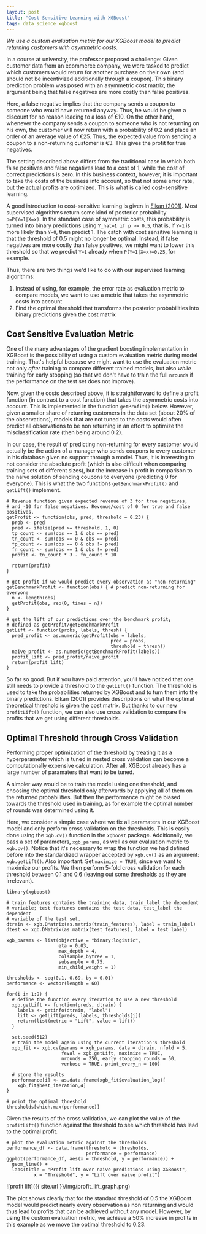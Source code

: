 ```yaml
---
layout: post
title: "Cost Sensitive Learning with XGBoost"
tags: data_science xgboost
---
```


*We use a custom evaluation metric for our XGBoost model to predict returning customers with asymmetric costs.*

In a course at university, the professor proposed a challenge: Given customer data from an ecommerce company, we were tasked to predict which customers would return for another purchase on their own (and should not be incentivized additionally through a coupon). This binary prediction problem was posed with an asymmetric cost matrix, the argument being that false negatives are more costly than false positives. 

Here, a false negative implies that the company sends a coupon to someone who would have returned anyway. Thus, he would be given a discount for no reason leading to a loss of €10. On the other hand, whenever the company sends a coupon to someone who is not returning on his own, the customer will now return with a probability of 0.2 and place an order of an average value of €25. Thus, the expected value from sending a coupon to a non-returning customer is €3. This gives the profit for true negatives.

The setting described above differs from the traditional case in which both false positives and false negatives lead to a cost of 1, while the cost of correct predictions is zero. In this business context, however, it is important to take the costs of the business into account, so that not some error rate, but the actual profits are optimized. This is what is called cost-sensitive learning.

A good introduction to cost-sensitive learning is given in [Elkan (2001)](http://cseweb.ucsd.edu/~elkan/rescale.pdf). Most supervised algorithms return some kind of posterior probability `p=P(Y=1|X=x)`. In the standard case of symmetric costs, this probability is turned into binary predictions using `Y_hat=1 if p >= 0.5`, that is, if `Y=1` is more likely than `Y=0`, then predict 1. The catch with cost sensitive learning is that the threshold of 0.5 might no longer be optimal. Instead, if false negatives are more costly than false positives, we might want to lower this threshold so that we predict `Y=1` already when `P(Y=1|X=x)=0.25`, for example.

Thus, there are two things we'd like to do with our supervised learning algorithms:

1. Instead of using, for example, the error rate as evaluation metric to compare models, we want to use a metric that takes the asymmetric costs into account
2. Find the optimal threshold that transforms the posterior probabilities into binary predictions given the cost matrix



## Cost Sensitive Evaluation Metric

One of the many advantages of the gradient boosting implementation in XGBoost is the possibility of using a custom evaluation metric during model training. That's helpful because we might want to use the evaluation metric not only *after* training to compare different trained models, but also *while* training for early stopping (so that we don't have to train the full `nrounds` if the performance on the test set does not improve).

Now, given the costs described above, it is straightforward to define a profit function (in contrast to a cost function) that takes the asymmetric costs into account. This is implemented in the function `getProfit()` below. However, given a smaller share of returning customers in the data set (about 20% of the observations), models that are not tuned to the costs would often predict all observations to be non returning in an effort to optimize the misclassification rate (then being around 0.2). 

In our case, the result of predicting non-returning for every customer would actually be the action of a manager who sends coupons to every customer in his database given no support through a model. Thus, it is interesting to not consider the absolute profit (which is also difficult when comparing training sets of different sizes), but the increase in profit in comparison to the naive solution of sending coupons to everyone (predicting 0 for everyone). This is what the two functions `getBenchmarkProfit()` and `getLift()` implement.

```{r}
# Revenue function given expected revenue of 3 for true negatives,
# and -10 for false negatives. Revenue/cost of 0 for true and false positives.
getProfit <- function(obs, pred, threshold = 0.23) {
  prob <- pred
  pred <- ifelse(pred >= threshold, 1, 0)
  tp_count <- sum(obs == 1 & obs == pred)
  tn_count <- sum(obs == 0 & obs == pred)
  fp_count <- sum(obs == 0 & obs != pred)
  fn_count <- sum(obs == 1 & obs != pred)
  profit <- tn_count * 3 - fn_count * 10
  
  return(profit)
}

# get profit if we would predict every observation as "non-returning"
getBenchmarkProfit <- function(obs) { # predict non-returning for everyone
  n <- length(obs)
  getProfit(obs, rep(0, times = n))
}

# get the lift of our predictions over the benchmark profit;
# defined as getProfit/getBenchmarkProfit
getLift <- function(probs, labels, thresh) {
  pred_profit <- as.numeric(getProfit(obs = labels,
                                      pred = probs,
                                      threshold = thresh))
  naive_profit <- as.numeric(getBenchmarkProfit(labels))
  profit_lift <- pred_profit/naive_profit
  return(profit_lift)
}
```

So far so good. But if you have paid attention, you'll have noticed that one still needs to provide a threshold to the `getLift()` function. The threshold is used to take the probabilities returned by XGBoost and to turn them into the binary predictions. Elkan (2001) provides descriptions on what the optimal theoretical threshold is given the cost matrix. But thanks to our new `profitLift()` function, we can also use cross validation to compare the profits that we get using different thresholds.

## Optimal Threshold through Cross Validation

Performing proper optimization of the threshold by treating it as a hyperparameter which is tuned in nested cross validation can become a computationally expensive calculation. After all, XGBoost already has a large number of paramaters that want to be tuned.

A simpler way would be to train the model using one threshold, and choosing the optimal threshold only afterwards by applying all of them on the returned probabilities. But then the performance might be biased towards the threshold used in training, as for example the optimal number of rounds was determined using it.

Here, we consider a simple case where we fix all paramaters in our XGBoost model and only perform cross validation on the thresholds. This is easily done using the `xgb.cv()` function in the `xgboost` package. Additionally, we pass a set of parameters, `xgb_params`, as well as our evaluation metric to `xgb.cv()`. Notice that it's necessary to wrap the function we had defined before into the standardized wrapper accepted by `xgb.cv()` as an argument: `xgb.getLift()`. Also important: Set `maximize = TRUE`, since we want to maximize our profits. We then perform 5-fold cross validation for each threshold between 0.1 and 0.6 (leaving out some thresholds as they are irrelevant).

```{r}
library(xgboost)

# train features contains the training data, train_label the dependent
# variable; test features contains the test data, test_label the dependent
# variable of the test set.
dtrain <- xgb.DMatrix(as.matrix(train_features), label = train_label)
dtest <- xgb.DMatrix(as.matrix(test_features), label = test_label)

xgb_params <- list(objective = "binary:logistic",
                   eta = 0.03,
                   max_depth = 4,
                   colsample_bytree = 1,
                   subsample = 0.75,
                   min_child_weight = 1)

thresholds <- seq(0.1, 0.69, by = 0.01)
performance <- vector(length = 60)

for(i in 1:9) {
  # define the function every iteration to use a new threshold
  xgb.getLift <- function(preds, dtrain) {
    labels <- getinfo(dtrain, "label")
    lift <- getLift(preds, labels, thresholds[i])
    return(list(metric = "Lift", value = lift))
  }
  
  set.seed(512)
  # train the model again using the current iteration's threshold 
  xgb_fit <- xgb.cv(params = xgb_params, data = dtrain, nfold = 5,
                    feval = xgb.getLift, maximize = TRUE, 
                    nrounds = 250, early_stopping_rounds = 50,
                    verbose = TRUE, print_every_n = 100)
  
  # store the results
  performance[i] <- as.data.frame(xgb_fit$evaluation_log)[
    xgb_fit$best_iteration,4]
}

# print the optimal threshold
thresholds[which.max(performance)]
```

Given the results of the cross validation, we can plot the value of the `profitLift()` function against the threshold to see which threshold has lead to the optimal profit.

```{r}
# plot the evaluation metric against the thresholds
performance_df <- data.frame(threshold = thresholds,
                             performance = performance)
ggplot(performance_df, aes(x = threshold, y = performance)) +
  geom_line() +
  labs(title = "Profit lift over naive predictions using XGBoost",
          x = "Threshold", y = "Lift over naive profit")
```

![profit lift]({{ site.url }}/img/profit_lift_graph.png)

The plot shows clearly that for the standard threshold of 0.5 the XGBoost model would predict nearly every observation as non returning and would thus lead to profits that can be achieved without any model. However, by using the custom evaluation metric, we achieve a 50% increase in profits in this example as we move the optimal threshold to 0.23.